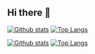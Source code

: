 ## Hi there 👋

<!--
**Hoolib/Hoolib** is a ✨ _special_ ✨ repository because its `README.md` (this file) appears on your GitHub profile.

Here are some ideas to get you started:

- 🔭 I’m currently working on ...
- 🌱 I’m currently learning ...
- 👯 I’m looking to collaborate on ...
- 🤔 I’m looking for help with ...
- 💬 Ask me about ...
- 📫 How to reach me: ...
- 😄 Pronouns: ...
- ⚡ Fun fact: ...
-->
<!-- https://github.com/anuraghazra/github-readme-stats -->
[![Github stats](https://github-readme-stats.vercel.app/api?username=Hooliby&hide_border=true#gh-light-mode-only)](https://github.com/Hooliby#gh-light-mode-only)
[![Top Langs](https://github-readme-stats.vercel.app/api/top-langs/?username=Hooliby&hide_border=true&layout=compact#gh-light-mode-only)](https://github.com/Hooliby#gh-light-mode-only)

[![Github stats](https://github-readme-stats.vercel.app/api?username=Hooliby&hide_border=true&theme=github_dark&show_icons=true#gh-dark-mode-only)](https://github.com/Hooliby#gh-dark-mode-only)
[![Top Langs](https://github-readme-stats.vercel.app/api/top-langs/?username=Hooliby&hide_border=true&theme=github_dark&layout=compact#gh-dark-mode-only)](https://github.com/Hooliby#gh-dark-mode-only)

